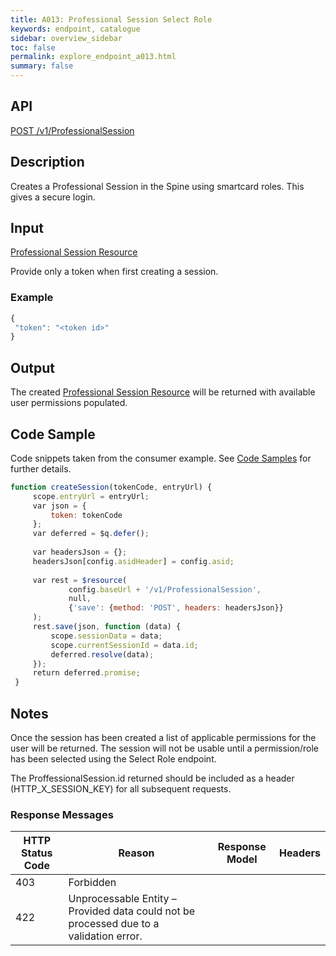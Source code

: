 ```yaml
---
title: A013: Professional Session Select Role
keywords: endpoint, catalogue
sidebar: overview_sidebar
toc: false
permalink: explore_endpoint_a013.html
summary: false
---
```


## API
[POST /v1/ProfessionalSession](https://api.dev1.ers.ncrs.nhs.uk/ers-api/v1/ProfessionalSession)

## Description
Creates a Professional Session in the Spine using smartcard roles. This gives a secure login.

## Input
[Professional Session Resource](https://developer.nhs.uk/library/systems/e-rs/ecosystem/explore/resources/professionalsession/)

Provide only a token when first creating a session.

### Example
```javascript
{
 "token": "<token id>"
}
```

## Output
The created [Professional Session Resource](https://developer.nhs.uk/library/systems/e-rs/ecosystem/explore/resources/professionalsession/) will be returned with available user permissions populated.

## Code Sample
Code snippets taken from the consumer example. See [Code Samples](https://developer.nhs.uk/library/systems/e-rs/ecosystem/develop/code/) for further details.

```javascript
function createSession(tokenCode, entryUrl) {
     scope.entryUrl = entryUrl;
     var json = {
         token: tokenCode
     };
     var deferred = $q.defer();
 
     var headersJson = {};
     headersJson[config.asidHeader] = config.asid;
 
     var rest = $resource(
             config.baseUrl + '/v1/ProfessionalSession',
             null,
             {'save': {method: 'POST', headers: headersJson}}
     );
     rest.save(json, function (data) {
         scope.sessionData = data;
         scope.currentSessionId = data.id;
         deferred.resolve(data);
     });
     return deferred.promise;
 }
```

## Notes
Once the session has been created a list of applicable permissions for the user will be returned. The session will not be usable until a permission/role has been selected using the Select Role endpoint.

The ProffessionalSession.id returned should be included as a header (HTTP_X_SESSION_KEY) for all subsequent requests.

### Response Messages

HTTP Status Code | Reason | Response Model | Headers
---------------- | ------ | -------------- | -------
403 | Forbidden
422 | Unprocessable Entity – Provided data could not be processed due to a validation error.
